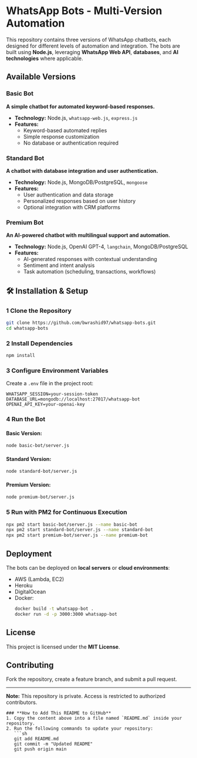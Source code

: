 
# WhatsApp Bots - Multi-Version Automation

This repository contains three versions of WhatsApp chatbots, each designed for different levels of automation and integration. The bots are built using **Node.js**, leveraging **WhatsApp Web API**, **databases**, and **AI technologies** where applicable.

##  Available Versions

### **Basic Bot**
**A simple chatbot for automated keyword-based responses.**  
- **Technology:** Node.js, `whatsapp-web.js`, `express.js`
- **Features:**
  - Keyword-based automated replies
  - Simple response customization
  - No database or authentication required

### **Standard Bot**
**A chatbot with database integration and user authentication.**  
- **Technology:** Node.js, MongoDB/PostgreSQL, `mongoose`
- **Features:**
  - User authentication and data storage
  - Personalized responses based on user history
  - Optional integration with CRM platforms

### **Premium Bot**
**An AI-powered chatbot with multilingual support and automation.**  
- **Technology:** Node.js, OpenAI GPT-4, `langchain`, MongoDB/PostgreSQL
- **Features:**
  - AI-generated responses with contextual understanding
  - Sentiment and intent analysis
  - Task automation (scheduling, transactions, workflows)

## 🛠 Installation & Setup

### **1️ Clone the Repository**
```sh
git clone https://github.com/bwrashid97/whatsapp-bots.git
cd whatsapp-bots
```

### **2️ Install Dependencies**
```sh
npm install
```

### **3️ Configure Environment Variables**
Create a `.env` file in the project root:
```
WHATSAPP_SESSION=your-session-token
DATABASE_URL=mongodb://localhost:27017/whatsapp-bot
OPENAI_API_KEY=your-openai-key
```

### **4️ Run the Bot**
#### Basic Version:
```sh
node basic-bot/server.js
```
#### Standard Version:
```sh
node standard-bot/server.js
```
#### Premium Version:
```sh
node premium-bot/server.js
```

### **5 Run with PM2 for Continuous Execution**
```sh
npx pm2 start basic-bot/server.js --name basic-bot
npx pm2 start standard-bot/server.js --name standard-bot
npx pm2 start premium-bot/server.js --name premium-bot
```

## Deployment
The bots can be deployed on **local servers** or **cloud environments**:
- AWS (Lambda, EC2)
- Heroku
- DigitalOcean
- Docker:
  ```sh
  docker build -t whatsapp-bot .
  docker run -d -p 3000:3000 whatsapp-bot
  ```

## License
This project is licensed under the **MIT License**.

## Contributing
Fork the repository, create a feature branch, and submit a pull request.

---
**Note:** This repository is private. Access is restricted to authorized contributors.
```
### **How to Add This README to GitHub**
1. Copy the content above into a file named `README.md` inside your repository.
2. Run the following commands to update your repository:
   ```sh
   git add README.md
   git commit -m "Updated README"
   git push origin main
   ```
